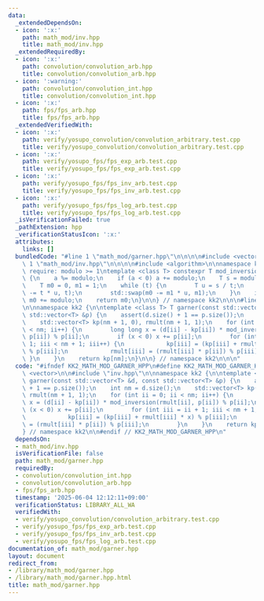 ```yaml
---
data:
  _extendedDependsOn:
  - icon: ':x:'
    path: math_mod/inv.hpp
    title: math_mod/inv.hpp
  _extendedRequiredBy:
  - icon: ':x:'
    path: convolution/convolution_arb.hpp
    title: convolution/convolution_arb.hpp
  - icon: ':warning:'
    path: convolution/convolution_int.hpp
    title: convolution/convolution_int.hpp
  - icon: ':x:'
    path: fps/fps_arb.hpp
    title: fps/fps_arb.hpp
  _extendedVerifiedWith:
  - icon: ':x:'
    path: verify/yosupo_convolution/convolution_arbitrary.test.cpp
    title: verify/yosupo_convolution/convolution_arbitrary.test.cpp
  - icon: ':x:'
    path: verify/yosupo_fps/fps_exp_arb.test.cpp
    title: verify/yosupo_fps/fps_exp_arb.test.cpp
  - icon: ':x:'
    path: verify/yosupo_fps/fps_inv_arb.test.cpp
    title: verify/yosupo_fps/fps_inv_arb.test.cpp
  - icon: ':x:'
    path: verify/yosupo_fps/fps_log_arb.test.cpp
    title: verify/yosupo_fps/fps_log_arb.test.cpp
  _isVerificationFailed: true
  _pathExtension: hpp
  _verificationStatusIcon: ':x:'
  attributes:
    links: []
  bundledCode: "#line 1 \"math_mod/garner.hpp\"\n\n\n\n#include <vector>\n\n#line\
    \ 1 \"math_mod/inv.hpp\"\n\n\n\n#include <algorithm>\n\nnamespace kk2 {\n\n//\
    \ require: modulo >= 1\ntemplate <class T> constexpr T mod_inversion(T a, T modulo)\
    \ {\n    a %= modulo;\n    if (a < 0) a += modulo;\n    T s = modulo, t = a;\n\
    \    T m0 = 0, m1 = 1;\n    while (t) {\n        T u = s / t;\n        std::swap(s\
    \ -= t * u, t);\n        std::swap(m0 -= m1 * u, m1);\n    }\n    if (m0 < 0)\
    \ m0 += modulo;\n    return m0;\n}\n\n} // namespace kk2\n\n\n#line 7 \"math_mod/garner.hpp\"\
    \n\nnamespace kk2 {\n\ntemplate <class T> T garner(const std::vector<T> &d, const\
    \ std::vector<T> &p) {\n    assert(d.size() + 1 == p.size());\n    int nm = d.size();\n\
    \    std::vector<T> kp(nm + 1, 0), rmult(nm + 1, 1);\n    for (int ii = 0; ii\
    \ < nm; ii++) {\n        long long x = (d[ii] - kp[ii]) * mod_inversion(rmult[ii],\
    \ p[ii]) % p[ii];\n        if (x < 0) x += p[ii];\n        for (int iii = ii +\
    \ 1; iii < nm + 1; iii++) {\n            kp[iii] = (kp[iii] + rmult[iii] * x)\
    \ % p[iii];\n            rmult[iii] = (rmult[iii] * p[ii]) % p[iii];\n       \
    \ }\n    }\n    return kp[nm];\n}\n\n} // namespace kk2\n\n\n"
  code: "#ifndef KK2_MATH_MOD_GARNER_HPP\n#define KK2_MATH_MOD_GARNER_HPP 1\n\n#include\
    \ <vector>\n\n#include \"inv.hpp\"\n\nnamespace kk2 {\n\ntemplate <class T> T\
    \ garner(const std::vector<T> &d, const std::vector<T> &p) {\n    assert(d.size()\
    \ + 1 == p.size());\n    int nm = d.size();\n    std::vector<T> kp(nm + 1, 0),\
    \ rmult(nm + 1, 1);\n    for (int ii = 0; ii < nm; ii++) {\n        long long\
    \ x = (d[ii] - kp[ii]) * mod_inversion(rmult[ii], p[ii]) % p[ii];\n        if\
    \ (x < 0) x += p[ii];\n        for (int iii = ii + 1; iii < nm + 1; iii++) {\n\
    \            kp[iii] = (kp[iii] + rmult[iii] * x) % p[iii];\n            rmult[iii]\
    \ = (rmult[iii] * p[ii]) % p[iii];\n        }\n    }\n    return kp[nm];\n}\n\n\
    } // namespace kk2\n\n#endif // KK2_MATH_MOD_GARNER_HPP\n"
  dependsOn:
  - math_mod/inv.hpp
  isVerificationFile: false
  path: math_mod/garner.hpp
  requiredBy:
  - convolution/convolution_int.hpp
  - convolution/convolution_arb.hpp
  - fps/fps_arb.hpp
  timestamp: '2025-06-04 12:12:11+09:00'
  verificationStatus: LIBRARY_ALL_WA
  verifiedWith:
  - verify/yosupo_convolution/convolution_arbitrary.test.cpp
  - verify/yosupo_fps/fps_exp_arb.test.cpp
  - verify/yosupo_fps/fps_inv_arb.test.cpp
  - verify/yosupo_fps/fps_log_arb.test.cpp
documentation_of: math_mod/garner.hpp
layout: document
redirect_from:
- /library/math_mod/garner.hpp
- /library/math_mod/garner.hpp.html
title: math_mod/garner.hpp
---
```


